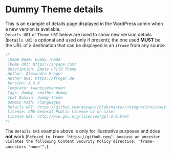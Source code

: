 # Dummy Theme details

This is an example of details page displayed in the WordPress admin when a new version is available.  
`Details URI` or `Theme URI` below are used to show new version details (`Details URI` is optional and used only if present); the one used **MUST** be the URL of a destination that can be displayed in an `iframe` from any source.

```php
/*
 Theme Name: Dummy Theme
 Theme URI: https://anyape.com/
 Description: Empty Child Theme
 Author: Alexandre Froger
 Author URI: https://froger.me
 Version: X.X.X
 Template: twentyseventeen
 Tags: dummy, another dummy
 Text Domain: dummy-theme
 Domain Path: /languages
 Details URI: https://github.com/anyape//blob/master/integration/assets/dummy-theme-details.md
 License: GNU General Public License v2 or later
 License URI: http://www.gnu.org/licenses/gpl-2.0.html
*/
```

The  `Details URI` example above is only for illustrative purposes and does **not** work (`Refused to frame 'https://github.com/' because an ancestor violates the following Content Security Policy directive: "frame-ancestors 'none'".`).